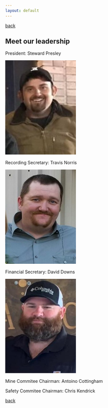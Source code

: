 ```yaml
---
layout: default
---
```


[back](./)

## Meet our leadership

President:
Steward Presley 

<img src="https://github.com/David-Downs/David-Downs.github.io/blob/main/Images/Stew.jpg?raw=true" width="225" height="300" />




Recording Secretary:
Travis Norris

<img src="https://github.com/David-Downs/David-Downs.github.io/blob/main/Images/Travis.jpg?raw=true" width="225" height="300" />




Financial Secretary:
David Downs 

<img src="https://github.com/David-Downs/David-Downs.github.io/blob/main/Images/David.jpg?raw=true" width="225" height="300" />






Mine Commitee Chairman: 
Antoino Cottingham 




Safety Commitee Chairman:
Chris Kendrick 





[back](./)
